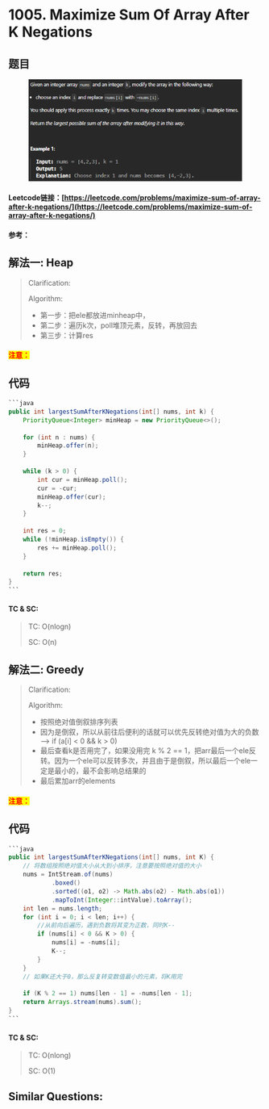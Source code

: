 # 1005. Maximize Sum Of Array After K Negations

## 题目

<figure><img src="../../.gitbook/assets/image (3) (1).png" alt=""><figcaption></figcaption></figure>

#### Leetcode链接：[https://leetcode.com/problems/maximize-sum-of-array-after-k-negations/](https://leetcode.com/problems/maximize-sum-of-array-after-k-negations/)

#### 参考：

## 解法一: Heap

> Clarification:&#x20;
>
> Algorithm:&#x20;
>
> * 第一步：把ele都放进minheap中，
> * 第二步：遍历k次，poll堆顶元素，反转，再放回去
> * 第三步：计算res

#### <mark style="color:red;">注意：</mark>

## 代码

````java
```java
public int largestSumAfterKNegations(int[] nums, int k) {
    PriorityQueue<Integer> minHeap = new PriorityQueue<>();

    for (int n : nums) {
        minHeap.offer(n);
    }

    while (k > 0) {
        int cur = minHeap.poll();
        cur = -cur;
        minHeap.offer(cur);
        k--;
    }

    int res = 0;
    while (!minHeap.isEmpty()) {
        res += minHeap.poll();
    }

    return res;
}
```
````

#### TC & SC:&#x20;

> TC: O(nlogn)
>
> SC: O(n)

## 解法二: Greedy&#x20;

> Clarification:&#x20;
>
> Algorithm:&#x20;
>
> * 按照绝对值倒叙排序列表
> * 因为是倒叙，所以从前往后便利的话就可以优先反转绝对值为大的负数 --> if (a\[i] < 0 && k > 0)
> * 最后查看k是否用完了，如果没用完 k % 2 == 1，把arr最后一个ele反转。因为一个ele可以反转多次，并且由于是倒叙，所以最后一个ele一定是最小的，最不会影响总结果的
> * 最后累加arr的elements

#### <mark style="color:red;">注意：</mark>

## 代码

````java
```java
public int largestSumAfterKNegations(int[] nums, int K) {
    // 将数组按照绝对值大小从大到小排序，注意要按照绝对值的大小
    nums = IntStream.of(nums)
            .boxed()
            .sorted((o1, o2) -> Math.abs(o2) - Math.abs(o1))
            .mapToInt(Integer::intValue).toArray();
    int len = nums.length;	    
    for (int i = 0; i < len; i++) {
        //从前向后遍历，遇到负数将其变为正数，同时K--
        if (nums[i] < 0 && K > 0) {
            nums[i] = -nums[i];
            K--;
        }
    }
    // 如果K还大于0，那么反复转变数值最小的元素，将K用完

    if (K % 2 == 1) nums[len - 1] = -nums[len - 1];
    return Arrays.stream(nums).sum();
}
```
````

#### TC & SC:&#x20;

> TC: O(nlong)
>
> SC: O(1)

## **Similar Questions:**&#x20;
